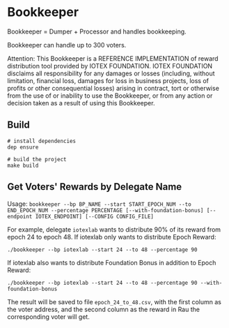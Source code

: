 # Bookkeeper
Bookkeeper = Dumper + Processor and handles bookkeeping.

Bookkeeper can handle up to 300 voters.

Attention:
This Bookkeeper is a REFERENCE IMPLEMENTATION of reward distribution tool provided by IOTEX FOUNDATION. IOTEX FOUNDATION disclaims all responsibility for any damages or losses (including, without limitation, financial loss, damages for loss in business projects, loss of profits or other consequential losses) arising in contract, tort or otherwise from the use of or inability to use the Bookkeeper, or from any action or decision taken as a result of using this Bookkeeper.


## Build
```
# install dependencies
dep ensure

# build the project
make build
```

## Get Voters' Rewards by Delegate Name
Usage: `bookkeeper --bp BP_NAME --start START_EPOCH_NUM --to END_EPOCH_NUM --percentage PERCENTAGE [--with-foundation-bonus] [--endpoint IOTEX_ENDPOINT] [--CONFIG CONFIG_FILE]`

For example, delegate `iotexlab` wants to distribute 90% of its reward from epoch 24 to epoch 48. If iotexlab only wants to distribute Epoch Reward:

```
./bookkeeper --bp iotexlab --start 24 --to 48 --percentage 90
```

If iotexlab also wants to distribute Foundation Bonus in addition to Epoch Reward:

```
./bookkeeper --bp iotexlab --start 24 --to 48 --percentage 90 --with-foundation-bonus
```

The result will be saved to file `epoch_24_to_48.csv`, with the first column as the voter address, and the second column as the reward in Rau the corresponding voter will get.
